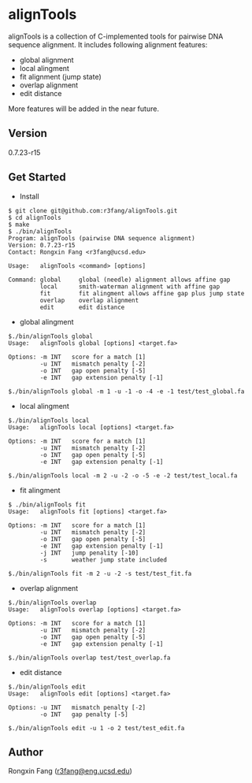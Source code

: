 # alignTools

alignTools is a collection of C-implemented tools for pairwise DNA sequence alignment. It includes following alignment features:

  - global alignment
  - local alingment
  - fit alignment (jump state)
  - overlap alignment 
  - edit distance

More features will be added in the near future.

## Version
0.7.23-r15

## Get Started

  - Install

```
$ git clone git@github.com:r3fang/alignTools.git
$ cd alignTools
$ make
$ ./bin/alignTools
Program: alignTools (pairwise DNA sequence alignment)
Version: 0.7.23-r15
Contact: Rongxin Fang <r3fang@ucsd.edu>

Usage:   alignTools <command> [options]

Command: global     global (needle) alignment allows affine gap
         local      smith-waterman alignment with affine gap
         fit        fit alingment allows affine gap plus jump state
         overlap    overlap alignment
         edit       edit distance
```

  - global alingment

```
$./bin/alignTools global
Usage:   alignTools global [options] <target.fa>

Options: -m INT   score for a match [1]
         -u INT   mismatch penalty [-2]
         -o INT   gap open penalty [-5]
         -e INT   gap extension penalty [-1]

$./bin/alignTools global -m 1 -u -1 -o -4 -e -1 test/test_global.fa
```

  - local alingment

```
$./bin/alignTools local
Usage:   alignTools local [options] <target.fa>

Options: -m INT   score for a match [1]
         -u INT   mismatch penalty [-2]
         -o INT   gap open penalty [-5]
         -e INT   gap extension penalty [-1]

$./bin/alignTools local -m 2 -u -2 -o -5 -e -2 test/test_local.fa
```

  - fit alingment

```
$ ./bin/alignTools fit 
Usage:   alignTools fit [options] <target.fa>

Options: -m INT   score for a match [1]
         -u INT   mismatch penalty [-2]
         -o INT   gap open penalty [-5]
         -e INT   gap extension penalty [-1]
         -j INT   jump penality [-10]
         -s       weather jump state included

$./bin/alignTools fit -m 2 -u -2 -s test/test_fit.fa
```

  - overlap alignment

```
$./bin/alignTools overlap 
Usage:   alignTools overlap [options] <target.fa>

Options: -m INT   score for a match [1]
         -u INT   mismatch penalty [-2]
         -o INT   gap open penalty [-5]
         -e INT   gap extension penalty [-1]

$./bin/alignTools overlap test/test_overlap.fa
```

  - edit distance

```
$./bin/alignTools edit
Usage:   alignTools edit [options] <target.fa>

Options: -u INT   mismatch penalty [-2]
         -o INT   gap penalty [-5]

$./bin/alignTools edit -u 1 -o 2 test/test_edit.fa
```

## Author
Rongxin Fang (r3fang@eng.ucsd.edu)
